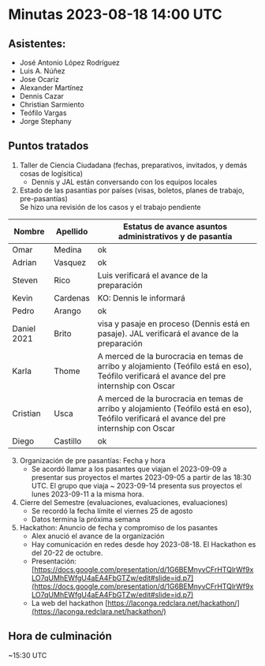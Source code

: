 # Minutas 2023-08-18 14:00 UTC

## Asistentes:
* José Antonio López Rodríguez
* Luis A. Núñez
* Jose Ocariz
* Alexander Martínez
* Dennis Cazar
* Christian Sarmiento
* Teófilo Vargas
* Jorge Stephany

## Puntos tratados

1. Taller de Ciencia Ciudadana (fechas, preparativos, invitados, y demás cosas de logísitica)
    * Dennis y JAL están conversando con los equipos locales
2. Estado de las pasantías por países (visas, boletos, planes de trabajo, pre-pasantías)  
Se hizo una revisión de los casos y el trabajo pendiente

    
| Nombre | Apellido | Estatus de avance asuntos administrativos y de pasantía |
| --- | --- | --- |
| Omar | Medina | ok |
| Adrian | Vasquez | ok |
| Steven | Rico | Luis verificará el avance de la preparación |
| Kevin | Cardenas | KO: Dennis le informará |
| Pedro | Arango | ok |
| Daniel 2021 | Brito | visa y pasaje en proceso (Dennis está en pasaje). JAL verificará el avance de la preparación |
| Karla | Thome | A merced de la burocracia en temas de arribo y alojamiento (Teófilo está en eso), Teófilo verificará el avance del pre internship con Oscar |
| Cristian | Usca | A merced de la burocracia en temas de arribo y alojamiento (Teófilo está en eso), Teófilo verificará el avance del pre internship con Oscar  |
| Diego | Castillo | ok |

3. Organización de pre pasantías: Fecha y hora
    * Se acordó llamar a los pasantes que viajan el 2023-09-09 a presentar sus proyectos el martes 2023-09-05 a partir de las 18:30 UTC. El grupo que viaja ~ 2023-09-14 presenta sus proyectos el lunes 2023-09-11 a la misma hora.
4. Cierre del Semestre (evaluaciones, evaluaciones, evaluaciones)
    * Se recordó la fecha límite el viernes 25 de agosto
    * Datos termina la próxima semana
5. Hackathon: Anuncio de fecha y compromiso de los pasantes
    * Alex anució el avance de la organización
    * Hay comunicación en redes desde hoy 2023-08-18. El Hackathon es del 20-22 de octubre.
    * Presentación: [https://docs.google.com/presentation/d/1G6BEMnyvCFrHTQlrWf9xLO7qUMhEWfgU4aEA4FbGTZw/edit#slide=id.p7](https://docs.google.com/presentation/d/1G6BEMnyvCFrHTQlrWf9xLO7qUMhEWfgU4aEA4FbGTZw/edit#slide=id.p7)
    * La web del hackathon [https://laconga.redclara.net/hackathon/](https://laconga.redclara.net/hackathon/)

## Hora de culminación
 ~15:30 UTC
